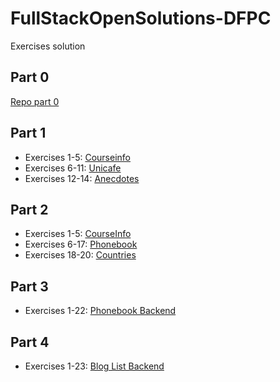 # FullStackOpenSolutions-DFPC

Exercises solution

## Part 0

[Repo part 0](https://github.com/danielpuliche/FullStackOpen-Part0)

## Part 1

- Exercises 1-5: [Courseinfo](./Part1/courseinfo)
- Exercises 6-11: [Unicafe](./Part1/unicafe)
- Exercises 12-14: [Anecdotes](./Part1/anecdotes)

## Part 2

- Exercises 1-5: [CourseInfo](./Part2/courseinfo)
- Exercises 6-17: [Phonebook](./Part2/phonebook)
- Exercises 18-20: [Countries](./Part2/countries)

## Part 3

- Exercises 1-22: [Phonebook Backend](./Part3/phonebook-backend)

## Part 4

- Exercises 1-23: [Blog List Backend](./Part4/bloglist)
